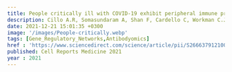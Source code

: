 ```yaml
---
title: People critically ill with COVID-19 exhibit peripheral immune profiles predictive of mortality and reflective of SARS-CoV-2 lung viral burden
description: Cillo A.R, Somasundaram A, Shan F, Cardello C, Workman C.J, Kitsios G.D, Ruffin A.T, Kunning S, Lampenfeld C, Onkar S, Grebinoski S, Deshmukh G, Methe B, Liu C, Nambulli S, Andrews L.P, Duprex W.P, Joglekar A.V, Benos P.V, Ray P, Ray A, McVerry B.J, Zhang Y, Lee J.S, <strong>Das J</strong>, Singh H, Morris A, Bruno T.C, Vignali D.A.A.J.A, Lipkin S.M, Yoshida M, Roth F.P, Yu H
date: 2021-12-21 15:01:35 +0300
image: '/images/People-critically.webp'
tags: [Gene_Regulatory_Networks,Antibodyomics]
href : 'https://www.sciencedirect.com/science/article/pii/S2666379121003487?via%3Dihub'
published: Cell Reports Medicine 2021
year : 2021
---
```

